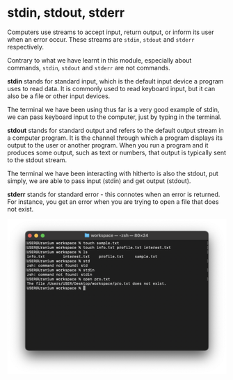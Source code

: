 # stdin, stdout, stderr

Computers use streams to accept input, return output, or inform its user when an
error occur. These streams are `stdin`, `stdout` and `stderr` respectively.

Contrary to what we have learnt in this module, especially about commands,
`stdin`, `stdout` and `stderr` are not commands.

**stdin** stands for standard input, which is the default input device a program uses to read data. It is commonly used to read keyboard input, but it can also be a file or other input devices.

The terminal we have been using thus far is a very good example of stdin, we can
pass keyboard input to the computer, just by typing in the terminal.

**stdout** stands for standard output and refers to the default output stream in a
computer program. It is the channel through which a program displays its output to the user or another program. When you run a program and it produces some output, such as text or numbers, that output is typically sent to the stdout stream.

The terminal we have been interacting with hitherto is also the stdout, put
simply, we are able to pass input (stdin) and get output (stdout).

**stderr** stands for standard error - this connotes when an error is returned. For instance, you get an error when you are trying to open a file that does not
exist.

![stderr](../../assets/shell-scripting/stderr.png)
